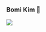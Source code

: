 ### Bomi Kim 🌱

<img src="https://img.shields.io/badge/React-61DAFB?style=flat&logo=React&logoColor=61DAFB"/>

